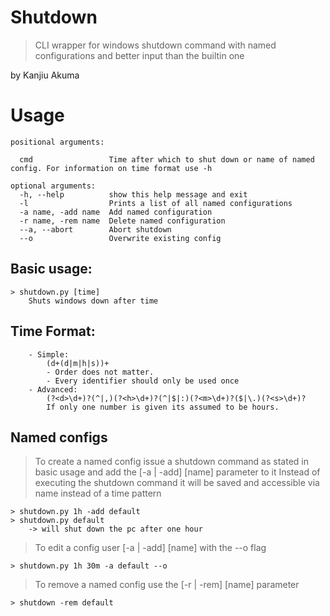 Shutdown
===

> CLI wrapper for windows shutdown command 
> with named configurations and better input than the builtin one

by Kanjiu Akuma

Usage
===
```
positional arguments:
  
  cmd                 Time after which to shut down or name of named config. For information on time format use -h

optional arguments:
  -h, --help          show this help message and exit
  -l                  Prints a list of all named configurations
  -a name, -add name  Add named configuration
  -r name, -rem name  Delete named configuration
  --a, --abort        Abort shutdown
  --o                 Overwrite existing config
 ```

Basic usage:
---
```
> shutdown.py [time]
    Shuts windows down after time
```

Time Format:
---
```
    - Simple:
        (d+(d|m|h|s))+
        - Order does not matter.
        - Every identifier should only be used once    
    - Advanced:
        (?<d>\d+)?(^|,)(?<h>\d+)?(^|$|:)(?<m>\d+)?($|\.)(?<s>\d+)?
        If only one number is given its assumed to be hours.
```

Named configs
---
> To create a named config issue a shutdown command as stated in basic usage
> and add the [-a | -add] [name] parameter to it
> Instead of executing the shutdown command it will be saved and accessible 
> via name instead of a time pattern

    > shutdown.py 1h -add default
    > shutdown.py default
        -> will shut down the pc after one hour

> To edit a config user [-a | -add] [name] with the --o flag

    > shutdown.py 1h 30m -a default --o

> To remove a named config use the [-r | -rem] [name] parameter

    > shutdown -rem default

